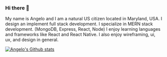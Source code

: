 ### Hi there 👋

My name is Angelo and I am a natural US citizen located in Maryland, USA. I design an implement full stack development. I specialize in MERN stack development. 
(MongoDB, Express, React, Node) I enjoy learning languages and frameworks like React and React Native. I also enjoy wireframing, ui, ux, and design in general. 

[![Angelo's Github stats](https://github-readme-stats.vercel.app/api?username=ahbenn86)](https://github.com/anuraghazra/github-readme-stats)


